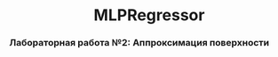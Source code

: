 <h1 align="center">MLPRegressor

<h3 align="left">Лабораторная работа №2: Аппроксимация поверхности</h3>
